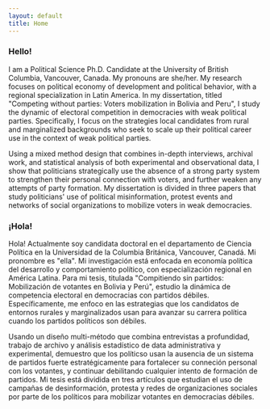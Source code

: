 ```yaml
---
layout: default
title: Home
---
```


### Hello!

I am a Political Science Ph.D. Candidate at the University of British Columbia, Vancouver, Canada. My pronouns are she/her. My research focuses on political economy of development and political behavior, with a regional specialization in Latin America. In my dissertation, titled "Competing without parties: Voters mobilization in Bolivia and Peru", I study the dynamic of electoral competition in democracies with weak political parties. Specifically, I focus on the strategies local candidates from rural and marginalized backgrounds who seek to scale up their political career use in the context of weak political parties. 

Using a mixed method design that combines in-depth interviews, archival work, and statistical analysis of both experimental and observational data, I show that politicians strategically use the absence of a strong party system to strengthen their personal connection with voters, and further weaken any attempts of party formation. My dissertation is divided in three papers that study politicians' use of political misinformation, protest events and networks of social organizations to mobilize voters in weak democracies.

### ¡Hola!

Hola! Actualmente soy candidata doctoral en el departamento de Ciencia Política en la Universidad de la Columbia Británica, Vancouver, Canadá. Mi pronombre es "ella". Mi investigación está enfocada en economía política del desarrollo y comportamiento político, con especialización regional en América Latina. Para mi tesis, titulada "Compitiendo sin partidos: Mobilización de votantes en Bolivia y Perú", estudio la dinámica de competencia electoral en democracias con partidos débiles. Específicamente, me enfoco en las estrategias que los candidatos de entornos rurales y marginalizados usan para avanzar su carrera política cuando los partidos políticos son débiles. 

Usando un diseño multi-método que combina entrevistas a profundidad, trabajo de archivo y análisis estadístico de data administrativa y experimental, demuestro que los políticso usan la ausencia de un sistema de partidos fuerte estratégicamente para fortalecer su conneción personal con los votantes, y continuar debilitando cualquier intento de formación de partidos. Mi tesis está dividida en tres artículos que estudian el uso de campañas de desinformación, protesta y redes de organizaciones sociales por parte de los políticos para mobilizar votantes en democracias débiles.

